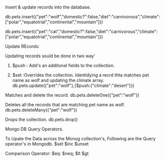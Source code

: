 

Insert & update records into the database.

db.pets.insert({"pet":"wolf","domestic?":false,"diet":"carnivorous","climate":["polar","equatotrial","continental","mountain"]})

db.pets.insert({"pet":"cat","domestic?":false,"diet":"carnivorous","climate":["polar","equatotrial","continental","mountain"]})

Update REcords:

Updating records sould be done in two way' 
1. $push : Add's an additonal fields to the collection.

2. $set :Overrides the collection.
Identidying a recrd thta matches pet name as wolf and updating the climate array.
db.pets.update({"pet":"wolf"},{$push:{"climate":"desert"}})


Matches and delete the record.
db.pets.deleteOne({"pet":"wolf"})

Deletes all the records that are matching pet name as wolf.
db.pets.deleteMany({"pet":"wolf"})

Drops the collection.
db.pets.drop()


Mongo DB Query Operators.

To Upate the Data across the Monog collection's, Following are the Query operator's in Mongodb.
$set
$inc
$unset

Comparison Operator:
$eq:
$neq;
$lt
$gt




